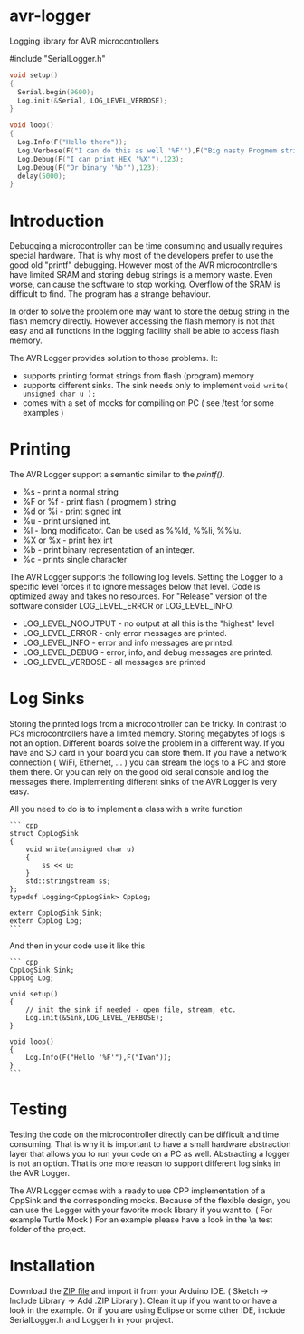 # avr-logger
Logging library for AVR microcontrollers

#include "SerialLogger.h"
``` cpp
void setup()
{
  Serial.begin(9600);
  Log.init(&Serial, LOG_LEVEL_VERBOSE);
}

void loop()
{
  Log.Info(F("Hello there"));
  Log.Verbose(F("I can do this as well '%F'"),F("Big nasty Progmem string"));
  Log.Debug(F("I can print HEX '%X'"),123);
  Log.Debug(F("Or binary '%b'"),123);
  delay(5000);
}
```
# Introduction

Debugging a microcontroller can be time consuming and usually requires special hardware. That is why most of the developers prefer to use
the good old "printf" debugging. However most of the AVR microcontrollers have limited SRAM and storing debug strings is a memory waste.
Even worse, can cause the software to stop working. Overflow of the SRAM is difficult to find. The program has a strange behaviour.

In order to solve the problem one may want to store the debug string in the flash memory directly. However accessing the flash memory is not
that easy and all functions in the logging facility shall be able to access flash memory.

The AVR Logger provides solution to those problems. It:

- supports printing format strings from flash (program) memory 
- supports different sinks. The sink needs only to implement `void write( unsigned char u );`
- comes with a set of mocks for compiling on PC ( see /test for some examples )

# Printing

The AVR Logger support a semantic similar to the <i>printf()</i>.

- %s - print a normal string
- %F or %f - print flash ( progmem ) string
- %d or %i - print signed int
- %u - print unsigned int.
- %l - long modificator. Can be used as %%ld, %%li, %%lu. 
- %X or %x - print hex int
- %b - print binary representation of an integer.
- %c - prints single character

The AVR Logger supports the following log levels. Setting the Logger to a specific level forces it to ignore messages below that level.
Code is optimized away and takes no resources. For "Release" version of the software consider LOG_LEVEL_ERROR or LOG_LEVEL_INFO.

- LOG_LEVEL_NOOUTPUT - no output at all this is the "highest" level
- LOG_LEVEL_ERROR - only error messages are printed.
- LOG_LEVEL_INFO - error and info messages are printed.
- LOG_LEVEL_DEBUG - error, info, and debug messages are printed.
- LOG_LEVEL_VERBOSE - all messages are printed

# Log Sinks

Storing the printed logs from a microcontroller can be tricky. In contrast to PCs microcontrollers have a limited memory.
Storing megabytes of logs is not an option. Different boards solve the problem in a different way. 
If you have and SD card in your board you can store them. 
If you have a network connection ( WiFi, Ethernet, ... ) you can stream the logs to a PC and store them there.
Or you can rely on the good old seral console and log the messages there. Implementing different sinks of the AVR Logger is very easy.

All you need to do is to implement a class with a write function

	``` cpp
	struct CppLogSink
	{
		void write(unsigned char u)
		{
			ss << u;
		}
		std::stringstream ss;
	};
	typedef Logging<CppLogSink> CppLog;

	extern CppLogSink Sink;
	extern CppLog Log;
	```
 
And then in your code use it like this

	``` cpp
	CppLogSink Sink;
	CppLog Log;

	void setup()
	{
		// init the sink if needed - open file, stream, etc.
		Log.init(&Sink,LOG_LEVEL_VERBOSE);
	}

	void loop()
	{
		Log.Info(F("Hello '%F'"),F("Ivan"));
	}
	```
# Testing

Testing the code on the microcontroller directly can be difficult and time consuming. That is why it is important to have 
a small hardware abstraction layer that allows you to run your code on a PC as well. Abstracting a logger is not an option.
That is one more reason to support different log sinks in the AVR Logger.

The AVR Logger comes with a ready to use CPP implementation of a CppSink and the corresponding mocks. 
Because of the flexible design, you can use the Logger with your favorite mock library if you want to. ( For example Turtle Mock )
For an example please have a look in the \a test folder of the project.

# Installation

Download the [ZIP file](https://github.com/ivankostov/avr-logger/archive/master.zip "ZIP file") and import it from your Arduino IDE. ( Sketch -> Include Library -> Add .ZIP Library ). Clean it up if you want to or have a look in the example. Or if you are using Eclipse or some other IDE, include SerialLogger.h and Logger.h in your project. 
